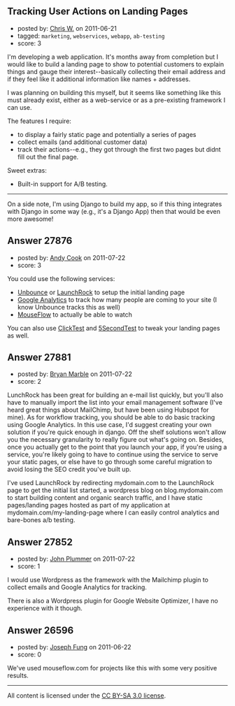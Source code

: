 ## Tracking User Actions on Landing Pages

- posted by: [Chris W.](https://stackexchange.com/users/-1/13188-chris-w) on 2011-06-21
- tagged: `marketing`, `webservices`, `webapp`, `ab-testing`
- score: 3

I'm developing a web application. It's months away from completion but I would like to build a landing page to show to potential customers to explain things and gauge their interest--basically collecting their email address and if they feel like it additional information like names + addresses.

I was planning on building this myself, but it seems like something like this must already exist, either as a web-service or as a pre-existing framework I can use.

The features I require:

- to display a fairly static page and potentially a series of pages
- collect emails (and additional customer data)
- track their actions--e.g., they got through the first two pages but didnt fill out the final page.

Sweet extras:

- Built-in support for A/B testing.

<hr>

On a side note, I'm using Django to build my app, so if this thing integrates with Django in some way (e.g., it's a Django App) then that would be even more awesome!


## Answer 27876

- posted by: [Andy Cook](https://stackexchange.com/users/-1/6493-andy-cook) on 2011-07-22
- score: 3

<p>You could use the following services:</p>

<ul>
<li><a href="http://unbounce.com/" rel="nofollow">Unbounce</a> or <a href="http://launchrock.com/" rel="nofollow">LaunchRock</a> to setup the initial landing page</li>
<li><a href="http://www.google.com/analytics/" rel="nofollow">Google Analytics</a> to track how many people are coming to your site (I know Unbounce tracks this as well)</li>
<li><a href="http://mouseflow.com/" rel="nofollow">MouseFlow</a> to actually be able to watch</li>
</ul>

<p>You can also use <a href="http://theclicktest.com/" rel="nofollow">ClickTest</a> and <a href="http://fivesecondtest.com/" rel="nofollow">5SecondTest</a> to tweak your landing pages as well.</p>



## Answer 27881

- posted by: [Bryan Marble](https://stackexchange.com/users/-1/4228-bryan-marble) on 2011-07-22
- score: 2

LunchRock has been great for building an e-mail list quickly, but you'll also have to manually import the list into your email management software (I've heard great things about MailChimp, but have been using Hubspot for mine).  As for workflow tracking, you should be able to do basic tracking using Google Analytics.  In this use case, I'd suggest creating your own solution if you're quick enough in django.  Off the shelf solutions won't allow you the necessary granularity to really figure out what's going on.  Besides, once you actually get to the point that you launch your app, if you're using a service, you're likely going to have to continue using the service to serve your static pages, or else have to go through some careful migration to avoid losing the SEO credit you've built up.

I've used LaunchRock by redirecting mydomain.com to the LaunchRock page to get the initial list started, a wordpress blog on blog.mydomain.com to start building content and organic search traffic, and I have static pages/landing pages hosted as part of my application at mydomain.com/my-landing-page where I can easily control analytics and bare-bones a/b testing.


## Answer 27852

- posted by: [John Plummer](https://stackexchange.com/users/-1/4891-john-plummer) on 2011-07-22
- score: 1

I would use Wordpress as the framework with the Mailchimp plugin to collect emails and Google Analytics for tracking.

There is also a Wordpress plugin for Google Website Optimizer, I have no experience with it though.


## Answer 26596

- posted by: [Joseph Fung](https://stackexchange.com/users/-1/1669-joseph-fung) on 2011-06-22
- score: 0

We've used mouseflow.com for projects like this with some very positive results.



---

All content is licensed under the [CC BY-SA 3.0 license](https://creativecommons.org/licenses/by-sa/3.0/).
